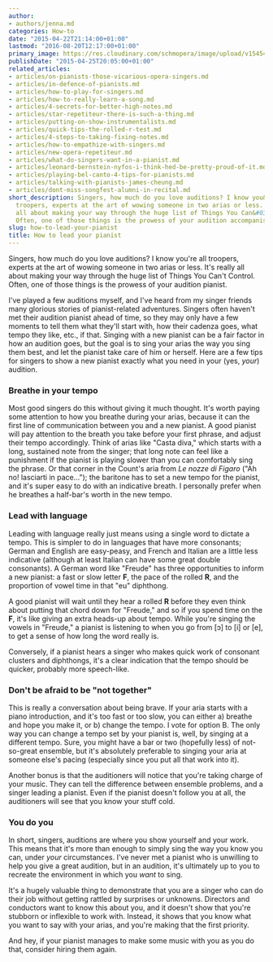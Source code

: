 ```yaml
---
author:
- authors/jenna.md
categories: How-to
date: "2015-04-22T21:14:00+01:00"
lastmod: "2016-08-20T12:17:00+01:00"
primary_image: https://res.cloudinary.com/schmopera/image/upload/v1545409169/media/webhook-uploads/1471691859607/2016-08-20---Leader.jpg.jpg
publishDate: "2015-04-25T20:05:00+01:00"
related_articles:
- articles/on-pianists-those-vicarious-opera-singers.md
- articles/in-defence-of-pianists.md
- articles/how-to-play-for-singers.md
- articles/how-to-really-learn-a-song.md
- articles/4-secrets-for-better-high-notes.md
- articles/star-repetiteur-there-is-such-a-thing.md
- articles/putting-on-show-instrumentalists.md
- articles/quick-tips-the-rolled-r-test.md
- articles/4-steps-to-taking-fixing-notes.md
- articles/how-to-empathize-with-singers.md
- articles/new-opera-repetiteur.md
- articles/what-do-singers-want-in-a-pianist.md
- articles/leonard-bernstein-nyfos-i-think-hed-be-pretty-proud-of-it.md
- articles/playing-bel-canto-4-tips-for-pianists.md
- articles/talking-with-pianists-james-cheung.md
- articles/dont-miss-songfest-alumni-in-recital.md
short_description: Singers, how much do you love auditions? I know you&#039;re all
  troopers, experts at the art of wowing someone in two arias or less. It&#039;s really
  all about making your way through the huge list of Things You Can&#039;t Control.
  Often, one of those things is the prowess of your audition accompanist.
slug: how-to-lead-your-pianist
title: How to lead your pianist
---
```


Singers, how much do you love auditions? I know you're all troopers, experts at the art of wowing someone in two arias or less. It's really all about making your way through the huge list of Things You Can't Control. Often, one of those things is the prowess of your audition pianist.

I've played a few auditions myself, and I've heard from my singer friends many glorious stories of pianist-related adventures. Singers often haven't met their audition pianist ahead of time, so they may only have a few moments to tell them what they'll start with, how their cadenza goes, what tempo they like, etc., if that. Singing with a new pianist can be a fair factor in how an audition goes, but the goal is to sing your arias the way you sing them best, and let the pianist take care of him or herself. Here are a few tips for singers to show a new pianist exactly what you need in your (yes, *your*) audition.

### Breathe in your tempo

Most good singers do this without giving it much thought. It's worth paying some attention to how you breathe during your arias, because it can the first line of communication between you and a new pianist. A good pianist will pay attention to the breath you take before your first phrase, and adjust their tempo accordingly. Think of arias like "Casta diva," which starts with a long, sustained note from the singer; that long note can feel like a punishment if the pianist is playing slower than you can comfortably sing the phrase. Or that corner in the Count's aria from *Le nozze di Figaro* ("Ah no! lasciarti in pace..."); the baritone has to set a new tempo for the pianist, and it's super easy to do with an indicative breath. I personally prefer when he breathes a half-bar's worth in the new tempo.

### Lead with language

Leading with language really just means using a single word to dictate a tempo. This is simpler to do in languages that have more consonants; German and English are easy-peasy, and French and Italian are a little less indicative (although at least Italian can have some great double consonants). A German word like "Freude" has three opportunities to inform a new pianist: a fast or slow letter **F**, the pace of the rolled **R**, and the proportion of vowel time in that "eu" diphthong. 

A good pianist will wait until they hear a rolled **R** before they even think about putting that chord down for "Freude," and so if you spend time on the **F**, it's like giving an extra heads-up about tempo. While you're singing the vowels in "Freude," a pianist is listening to when you go from [ɔ] to [i] or [e], to get a sense of how long the word really is.

Conversely, if a pianist hears a singer who makes quick work of consonant clusters and diphthongs, it's a clear indication that the tempo should be quicker, probably more speech-like.

### Don't be afraid to be "not together"

This is really a conversation about being brave. If your aria starts with a piano introduction, and it's too fast or too slow, you can either a) breathe and hope you make it, or b) change the tempo. I vote for option B. The only way you can change a tempo set by your pianist is, well, by singing at a different tempo. Sure, you might have a bar or two (hopefully less) of not-so-great ensemble, but it's absolutely preferable to singing your aria at someone else's pacing (especially since you put all that work into it).

Another bonus is that the auditioners will notice that you're taking charge of your music. They can tell the difference between ensemble problems, and a singer leading a pianist. Even if the pianist doesn't follow you at all, the auditioners will see that you know your stuff cold.

### You do you

In short, singers, auditions are where you show yourself and your work. This means that it's more than enough to simply sing the way you know you can, under *your* circumstances. I've never met a pianist who is unwilling to help you give a great audition, but in an audition, it's ultimately up to you to recreate the environment in which you *want* to sing. 

It's a hugely valuable thing to demonstrate that you are a singer who can do their job without getting rattled by surprises or unknowns. Directors and conductors want to know this about you, and it doesn't show that you're stubborn or inflexible to work with. Instead, it shows that you know what you want to say with your arias, and you're making that the first priority. 

And hey, if your pianist manages to make some music with you as you do that, consider hiring them again.
